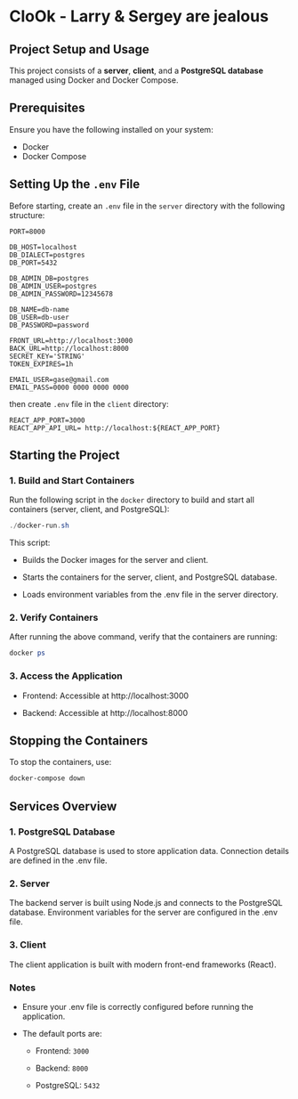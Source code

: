 # CloOk - Larry & Sergey are jealous

## Project Setup and Usage

This project consists of a **server**, **client**, and a **PostgreSQL database** managed using Docker and Docker Compose.

## Prerequisites
Ensure you have the following installed on your system:
- Docker
- Docker Compose

## Setting Up the `.env` File
Before starting, create an `.env` file in the `server` directory with the following structure:

```dotenv
PORT=8000

DB_HOST=localhost
DB_DIALECT=postgres
DB_PORT=5432

DB_ADMIN_DB=postgres
DB_ADMIN_USER=postgres
DB_ADMIN_PASSWORD=12345678

DB_NAME=db-name
DB_USER=db-user
DB_PASSWORD=password

FRONT_URL=http://localhost:3000
BACK_URL=http://localhost:8000
SECRET_KEY='STRING'
TOKEN_EXPIRES=1h

EMAIL_USER=gase@gmail.com
EMAIL_PASS=0000 0000 0000 0000
```

then create `.env` file in the `client` directory:

```dotenv
REACT_APP_PORT=3000
REACT_APP_API_URL= http://localhost:${REACT_APP_PORT}
```

## Starting the Project

### 1. Build and Start Containers
Run the following script in the `docker` directory to build and start all containers (server, client, and PostgreSQL):

```powershell
./docker-run.sh
```

This script:
- Builds the Docker images for the server and client.

- Starts the containers for the server, client, and PostgreSQL database.

- Loads environment variables from the .env file in the server directory.

### 2. Verify Containers
After running the above command, verify that the containers are running:

```powershell
docker ps
```

### 3. Access the Application

- Frontend: Accessible at http://localhost:3000

- Backend: Accessible at http://localhost:8000

## Stopping the Containers

To stop the containers, use:

```powershell
docker-compose down
```

## Services Overview

### 1. PostgreSQL Database

A PostgreSQL database is used to store application data.
Connection details are defined in the .env file.

### 2. Server

The backend server is built using Node.js and connects to the PostgreSQL database.
Environment variables for the server are configured in the .env file.

### 3. Client
The client application is built with modern front-end frameworks (React).
### Notes

- Ensure your .env file is correctly configured before running the application.

- The default ports are:

  - Frontend: `3000`

  - Backend: `8000`

  - PostgreSQL: `5432`